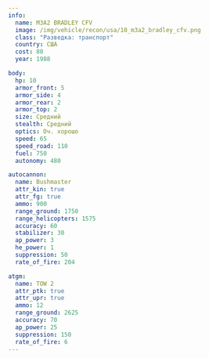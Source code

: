 ```yaml
---
info:
  name: M3A2 BRADLEY CFV
  image: /img/vehicle/recon/usa/10_m3a2_bradley_cfv.png
  class: "Разведка: транспорт"
  country: США
  cost: 80
  year: 1988

body:
  hp: 10
  armor_front: 5
  armor_side: 4
  armor_rear: 2
  armor_top: 2
  size: Средний
  stealth: Средний
  optics: Оч. хорошо
  speed: 65
  speed_road: 110
  fuel: 750
  autonomy: 480

autocannon:
  name: Bushmaster
  attr_kin: true
  attr_fg: true
  ammo: 900
  range_ground: 1750
  range_helicopters: 1575
  accuracy: 60
  stabilizer: 30
  ap_power: 3
  he_power: 1
  suppression: 50
  rate_of_fire: 204

atgm:
  name: TOW 2
  attr_ptk: true
  attr_upr: true
  ammo: 12
  range_ground: 2625
  accuracy: 70
  ap_power: 25
  suppression: 150
  rate_of_fire: 6
---
```

